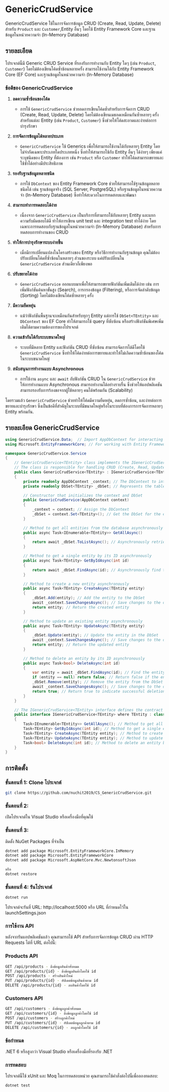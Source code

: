 # GenericCrudService

GenericCrudService ใช้ในการจัดการข้อมูล CRUD (Create, Read, Update, Delete) สำหรับ `Product` และ `Customer`,Entity อื่นๆ  โดยใช้ Entity Framework Core และฐานข้อมูลในหน่วยความจำ (In-Memory Database)

## รายละเอียด

โปรเจกต์นี้มี Generic CRUD Service ที่รองรับการทำงานกับ Entity ใดๆ (เช่น `Product`, `Customer`) โดยไม่ต้องเขียนโค้ดซ้ำซ้อนหลายครั้ง สามารถใช้งานได้กับ Entity Framework Core (EF Core) และฐานข้อมูลในหน่วยความจำ (In-Memory Database)

### ข้อดีของ **GenericCrudService**

1. **ลดความซ้ำซ้อนของโค้ด**
   - การใช้ `GenericCrudService` ช่วยลดการเขียนโค้ดซ้ำสำหรับการจัดการ CRUD (Create, Read, Update, Delete) โดยไม่ต้องเขียนเมธอดเหมือนกันซ้ำหลายๆ ครั้งสำหรับแต่ละ Entity (เช่น `Product`, `Customer`) ซึ่งช่วยให้โค้ดสะอาดและง่ายต่อการบำรุงรักษา

2. **การจัดการข้อมูลได้หลายประเภท**
   - `GenericCrudService` ใช้ Generics เพื่อให้สามารถใช้งานได้กับหลายๆ Entity โดยไม่จำกัดเฉพาะประเภทใดประเภทหนึ่ง ซึ่งทำให้สามารถใช้กับ Entity อื่นๆ ได้ง่ายๆ เพียงแค่ระบุชนิดของ Entity ที่ต้องการ เช่น `Product` หรือ `Customer` ทำให้โค้ดสามารถขยายและใช้ซ้ำได้อย่างมีประสิทธิภาพ

3. **รองรับฐานข้อมูลหลายชนิด**
   - การใช้ `DbContext` ของ Entity Framework Core ช่วยให้สามารถใช้ฐานข้อมูลหลายชนิดได้ เช่น ฐานข้อมูลจริง (SQL Server, PostgreSQL) หรือฐานข้อมูลในหน่วยความจำ (In-Memory Database) ซึ่งทำให้สะดวกในการทดสอบและพัฒนา

4. **สามารถทำการทดสอบได้ง่าย**
   - เนื่องจาก `GenericCrudService` เป็นบริการที่สามารถใช้กับหลายๆ Entity และแยกความรับผิดชอบได้ดี ทำให้การเขียน unit test และ integration test ทำได้ง่าย โดยเฉพาะการทดสอบกับฐานข้อมูลในหน่วยความจำ (In-Memory Database) สำหรับการทดสอบการทำงานของ CRUD

5. **ทำให้การบำรุงรักษาระบบง่ายขึ้น**
   - เมื่อมีการเปลี่ยนแปลงในโครงสร้างของ Entity หรือวิธีการทำงานกับฐานข้อมูล คุณไม่ต้องปรับเปลี่ยนโค้ดที่ซ้ำซ้อนในหลายๆ ส่วนของระบบ แค่ปรับเปลี่ยนใน `GenericCrudService` ส่วนเดียวก็เพียงพอ

6. **ปรับขยายได้ง่าย**
   - `GenericCrudService` ออกแบบมาเพื่อให้สามารถขยายฟังก์ชันเพิ่มเติมได้ง่าย เช่น การเพิ่มฟังก์ชันค้นหาขั้นสูง (Search), การกรองข้อมูล (Filtering), หรือการจัดลำดับข้อมูล (Sorting) โดยไม่ต้องเขียนโค้ดซ้ำหลายๆ ครั้ง

7. **มีความยืดหยุ่น**
   - แม้ว่าฟังก์ชันพื้นฐานจะเหมือนกันสำหรับทุกๆ Entity แต่การใช้ `DbSet<TEntity>` และ `DbContext` ของ EF Core ทำให้สามารถใช้ query ที่ซับซ้อน หรือสร้างฟังก์ชันพิเศษเพิ่มเติมได้ตามความต้องการของโปรเจกต์

8. **ความเข้ากันได้กับระบบขนาดใหญ่**
   - ระบบที่มีหลาย Entity และฟังก์ชัน CRUD ที่ซับซ้อน สามารถจัดการได้ดีโดยใช้ `GenericCrudService` ซึ่งทำให้โค้ดง่ายต่อการขยายและทำให้ไม่เกิดความซ้ำซ้อนของโค้ดในระบบขนาดใหญ่

9. **สนับสนุนการทำงานแบบ Asynchronous**
   - การใช้งาน `async` และ `await` กับฟังก์ชัน CRUD ใน `GenericCrudService` ช่วยให้การทำงานแบบ Asynchronous สามารถทำงานได้อย่างราบรื่น ซึ่งช่วยให้แอปพลิเคชันสามารถรองรับการร้องขอจากผู้ใช้หลายๆ คนได้พร้อมกัน (Scalability)

โดยรวมแล้ว `GenericCrudService` ช่วยทำให้โค้ดมีความยืดหยุ่น, ลดการซ้ำซ้อน, และง่ายต่อการขยายและบำรุงรักษา ซึ่งเป็นข้อดีที่สำคัญในระบบที่มีขนาดใหญ่หรือในระบบที่ต้องการการจัดการหลายๆ Entity พร้อมกัน.

## รายละเอียด GenericCrudService
```csharp
using GenericCrudService.Data;  // Import AppDbContext for interacting with the database
using Microsoft.EntityFrameworkCore; // For working with Entity Framework Core

namespace GenericCrudService.Service
{
    // GenericCrudService<TEntity> class implements the IGenericCrudService<TEntity> interface
    // The class is responsible for handling CRUD (Create, Read, Update, Delete) operations for any entity type (TEntity)
    public class GenericCrudService<TEntity> : IGenericCrudService<TEntity> where TEntity : class
    {
        private readonly AppDbContext _context; // The DbContext to interact with the database
        private readonly DbSet<TEntity> _dbSet; // Represents the table of entities in the database

        // Constructor that initializes the context and DbSet
        public GenericCrudService(AppDbContext context)
        {
            _context = context; // Assign the DbContext
            _dbSet = context.Set<TEntity>(); // Get the DbSet for the entity type
        }

        // Method to get all entities from the database asynchronously
        public async Task<IEnumerable<TEntity>> GetAllAsync()
        {
            return await _dbSet.ToListAsync(); // Asynchronously retrieve all entities
        }

        // Method to get a single entity by its ID asynchronously
        public async Task<TEntity> GetByIdAsync(int id)
        {
            return await _dbSet.FindAsync(id); // Asynchronously find the entity by its ID
        }

        // Method to create a new entity asynchronously
        public async Task<TEntity> CreateAsync(TEntity entity)
        {
            _dbSet.Add(entity); // Add the entity to the DbSet
            await _context.SaveChangesAsync(); // Save changes to the database
            return entity; // Return the created entity
        }

        // Method to update an existing entity asynchronously
        public async Task<TEntity> UpdateAsync(TEntity entity)
        {
            _dbSet.Update(entity); // Update the entity in the DbSet
            await _context.SaveChangesAsync(); // Save changes to the database
            return entity; // Return the updated entity
        }

        // Method to delete an entity by its ID asynchronously
        public async Task<bool> DeleteAsync(int id)
        {
            var entity = await _dbSet.FindAsync(id); // Find the entity by its ID
            if (entity == null) return false; // Return false if the entity is not found
            _dbSet.Remove(entity); // Remove the entity from the DbSet
            await _context.SaveChangesAsync(); // Save changes to the database
            return true; // Return true to indicate successful deletion
        }
    }

    // The IGenericCrudService<TEntity> interface defines the contract for the CRUD operations
    public interface IGenericCrudService<TEntity> where TEntity : class
    {
        Task<IEnumerable<TEntity>> GetAllAsync(); // Method to get all entities asynchronously
        Task<TEntity> GetByIdAsync(int id); // Method to get a single entity by ID asynchronously
        Task<TEntity> CreateAsync(TEntity entity); // Method to create a new entity asynchronously
        Task<TEntity> UpdateAsync(TEntity entity); // Method to update an existing entity asynchronously
        Task<bool> DeleteAsync(int id); // Method to delete an entity by ID asynchronously
    }
}
```

## การติดตั้ง

### ขั้นตอนที่ 1: Clone โปรเจกต์

```bash
git clone https://github.com/nuchit2019/CS_GenericCrudService.git
```

### ขั้นตอนที่ 2: 
เปิดโปรเจกต์ใน Visual Studio หรือเครื่องมือที่คุณใช้
### ขั้นตอนที่ 3: 
ติดตั้ง NuGet Packages ที่จำเป็น
```bash
dotnet add package Microsoft.EntityFrameworkCore.InMemory
dotnet add package Microsoft.EntityFrameworkCore
dotnet add package Microsoft.AspNetCore.Mvc.NewtonsoftJson

หรือ
dotnet restore
```
### ขั้นตอนที่ 4: รันโปรเจกต์
```bash
dotnet run
```
โปรเจกต์จะรันที่ URL: http://localhost:5000 หรือ URL ที่กำหนดไว้ใน launchSettings.json
### การใช้งาน API
หลังจากรันแอปพลิเคชันแล้ว คุณสามารถใช้ API สำหรับการจัดการข้อมูล CRUD ผ่าน HTTP Requests ได้ที่ URL ต่อไปนี้:


### Products API
```bash
GET /api/products - ดึงข้อมูลสินค้าทั้งหมด
GET /api/products/{id} - ดึงข้อมูลสินค้าโดยใช้ id
POST /api/products - สร้างสินค้าใหม่
PUT /api/products/{id} - อัปเดตข้อมูลสินค้าตาม id
DELETE /api/products/{id} - ลบสินค้าโดยใช้ id
```

### Customers API
```bash
GET /api/customers - ดึงข้อมูลลูกค้าทั้งหมด
GET /api/customers/{id} - ดึงข้อมูลลูกค้าโดยใช้ id
POST /api/customers - สร้างลูกค้าใหม่
PUT /api/customers/{id} - อัปเดตข้อมูลลูกค้าตาม id
DELETE /api/customers/{id} - ลบลูกค้าโดยใช้ id
```


### ข้อกำหนด
.NET 6 หรือสูงกว่า
Visual Studio หรือเครื่องมือที่รองรับ .NET

### การทดสอบ
โปรเจกต์นี้ใช้ xUnit และ Moq ในการทดสอบหน่วย คุณสามารถใช้คำสั่งต่อไปนี้เพื่อลองทดสอบ:
```bash
dotnet test
```

 
